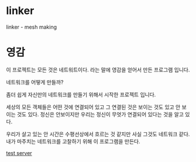 linker
======

linker -  mesh making

# 영감

이 프로젝트는 모든 것은 네트워트이다. 라는 말에 영감을 얻어서 만든 프로그램 입니다.

네트워크를 어떻게 만들까? 

좀더 쉽게 자신만의 네트워크를 만들기 위해서 시작한 프로젝트 입니다.

세상의 모든 객체들은 어떤 것에 연결되어 있고 그 연결된 것은 보이는 것도 있고 안 보이는 것도 있다. 정신은 안보이지만 우리는 정신이 무엇가 연결되어 있다는 것을 알고 있다.

우리가 살고 있는 안 시간은 수평선상에서 흐르는 것 같지만 사실 그것도 네트워크 같다. 내가 마주치는 네트워크를 고찰하기 위해 이 프로그램을 만든다.

[test server](http://shielded-ravine-9928.herokuapp.com/)

